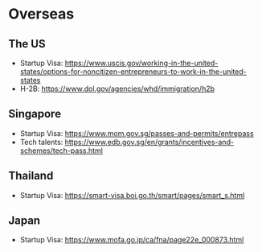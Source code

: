 # Overseas

## The US

- Startup Visa: https://www.uscis.gov/working-in-the-united-states/options-for-noncitizen-entrepreneurs-to-work-in-the-united-states
- H-2B: https://www.dol.gov/agencies/whd/immigration/h2b

## Singapore

- Startup Visa: https://www.mom.gov.sg/passes-and-permits/entrepass
- Tech talents: https://www.edb.gov.sg/en/grants/incentives-and-schemes/tech-pass.html

## Thailand

- Startup Visa: https://smart-visa.boi.go.th/smart/pages/smart_s.html

## Japan

- Startup Visa: https://www.mofa.go.jp/ca/fna/page22e_000873.html
